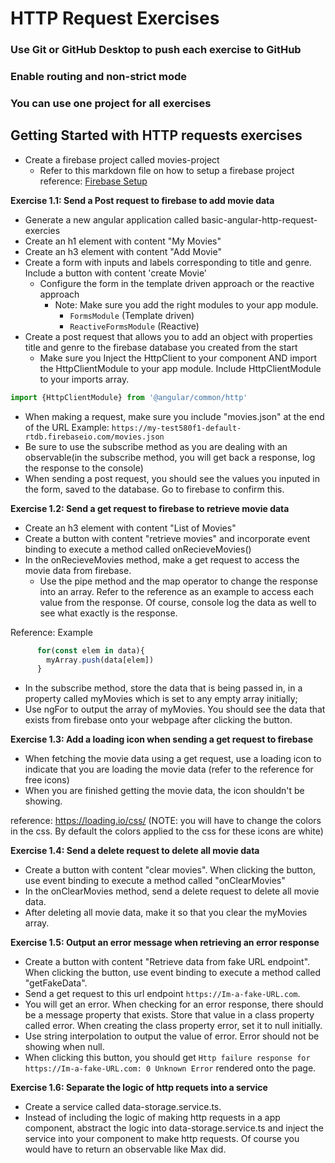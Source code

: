 # HTTP Request Exercises
### Use Git or GitHub Desktop to push each exercise to GitHub
### Enable routing and non-strict mode
### You can use one project for all exercises

## Getting Started with HTTP requests exercises
 - Create a firebase project called movies-project
   - Refer to this markdown file on how to setup a firebase project 
reference: [Firebase Setup](https://github.com/cruzgerman216/CodeLabs-Angular-Exercises/blob/main/assets/resources/firebase-setup.md)


 **Exercise 1.1: Send a Post request to firebase to add movie data**
- Generate a new angular application called basic-angular-http-request-exercies
- Create an h1 element with content "My Movies"
- Create an h3 element with content "Add Movie"
- Create a form with inputs and labels corresponding to title and genre. Include a button with content 'create Movie'
  - Configure the form in the template driven approach or the reactive approach
    - Note: Make sure you add the right modules to your app module. 
       - ```FormsModule``` (Template driven)
        - ```ReactiveFormsModule``` (Reactive)
- Create a post request that allows you to add an object with properties title and genre to the firebase database you created from the start
  - Make sure you Inject the HttpClient to your component AND import the HttpClientModule to your app module. Include HttpClientModule to your imports array.
```typescript 
import {HttpClientModule} from '@angular/common/http'
```
  - When making a request, make sure you include "movies.json" at the end of the URL
    Example: ```https://my-test580f1-default-rtdb.firebaseio.com/movies.json```
  - Be sure to use the subscribe method as you are dealing with an observable(in the subscribe method, you will get back a response, log the response to the console)
- When sending a post request, you should see the values you inputed in the form, saved to the database. Go to firebase to confirm this.

**Exercise 1.2: Send a get request to firebase to retrieve movie data**
- Create an h3 element with content "List of Movies"
- Create a button with content "retrieve movies" and incorporate event binding to execute a method called onRecieveMovies()
- In the onRecieveMovies method, make a get request to access the movie data from firebase. 
  - Use the pipe method and the map operator to change the response into an array. Refer to the reference as an example to access each value from the response. Of course, console log the data as well to see what exactly is the response.

Reference: Example
```typescript
      for(const elem in data){
        myArray.push(data[elem])
      }
```
- In the subscribe method, store the data that is being passed in, in a property called myMovies which is set to any empty array initially;
- Use ngFor to output the array of myMovies. You should see the data that exists from firebase onto your webpage after clicking the button.

**Exercise 1.3: Add a loading icon when sending a get request to firebase**
- When fetching the movie data using a get request, use a loading icon to indicate that you are loading the movie data (refer to the reference for free icons)
- When you are finished getting the movie data, the icon shouldn't be showing.

reference: https://loading.io/css/ (NOTE: you will have to change the colors in the css. By default the colors applied to the css for these icons are white)

**Exercise 1.4: Send a delete request to delete all movie data**
- Create a button with content "clear movies". When clicking the button, use event binding to execute a method called "onClearMovies"
- In the onClearMovies method, send a delete request to delete all movie data. 
- After deleting all movie data, make it so that you clear the myMovies array.

**Exercise 1.5: Output an error message when retrieving an error response**
- Create a button with content "Retrieve data from fake URL endpoint". When clicking the button, use event binding to execute a method called "getFakeData".
- Send a get request to this url endpoint ```https://Im-a-fake-URL.com```.
- You will get an error. When checking for an error response, there should be a message property that exists. Store that value in a class property called error. When creating the class property error, set it to null initially.
- Use string interpolation to output the value of error. Error should not be showing when null.
- When clicking this button, you should get ```Http failure response for https://Im-a-fake-URL.com: 0 Unknown Error``` rendered onto the page.

**Exercise 1.6: Separate the logic of http requets into a service**
- Create a service called data-storage.service.ts.
- Instead of including the logic of making http requests in a app component, abstract the logic into data-storage.service.ts and inject the service into your component to make http requests. Of course you would have to return an observable like Max did.